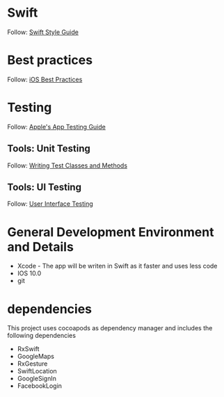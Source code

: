 # Swift

Follow: [Swift Style Guide](https://github.com/raywenderlich/swift-style-guide/blob/master/README.markdown)

# Best practices

Follow: [iOS Best Practices](https://github.com/futurice/ios-good-practices)

# Testing

Follow: [Apple's App Testing Guide](https://developer.apple.com/library/content/technotes/tn2431/_index.html)

## Tools: Unit Testing
Follow: [Writing Test Classes and Methods](https://developer.apple.com/library/content/documentation/DeveloperTools/Conceptual/testing_with_xcode/chapters/04-writing_tests.html)

## Tools: UI Testing
Follow: [User Interface Testing](https://developer.apple.com/library/content/documentation/DeveloperTools/Conceptual/testing_with_xcode/chapters/09-ui_testing.html)

# General Development Environment and Details

- Xcode - The app will be writen in Swift as it faster and uses less code
- IOS 10.0
- git

# dependencies
This project uses cocoapods as dependency manager and includes the following dependencies
- RxSwift
- GoogleMaps
- RxGesture
- SwiftLocation
- GoogleSignIn
- FacebookLogin

